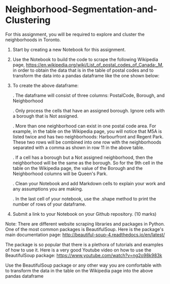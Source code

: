 # Neighborhood-Segmentation-and-Clustering
For this assignment, you will be required to explore and cluster the neighborhoods in Toronto.

1. Start by creating a new Notebook for this assignment.
2. Use the Notebook to build the code to scrape the following Wikipedia page, https://en.wikipedia.org/wiki/List_of_postal_codes_of_Canada:_M, in order to obtain the data that is in the table of postal codes and to transform the data into a pandas dataframe like the one shown below:

3. To create the above dataframe:

    . The dataframe will consist of three columns: PostalCode, Borough, and Neighborhood
    
    . Only process the cells that have an assigned borough. Ignore cells with a borough that is Not assigned.
    
    . More than one neighborhood can exist in one postal code area. For example, in the table on the Wikipedia page, you will           notice that M5A is listed twice and has two neighborhoods: Harbourfront and Regent Park. These two rows will be combined into one row with the neighborhoods separated with a comma as shown in row 11 in the above table.
    
    . If a cell has a borough but a Not assigned neighborhood, then the neighborhood will be the same as the borough. So for the 9th cell in the table on the Wikipedia page, the value of the Borough and the Neighborhood columns will be Queen's Park.
    
    . Clean your Notebook and add Markdown cells to explain your work and any assumptions you are making.
    
    . In the last cell of your notebook, use the .shape method to print the number of rows of your dataframe.

4. Submit a link to your Notebook on your Github repository. (10 marks)

Note: There are different website scraping libraries and packages in Python. One of the most common packages is BeautifulSoup. Here is the package's main documentation page: http://beautiful-soup-4.readthedocs.io/en/latest/

The package is so popular that there is a plethora of tutorials and examples of how to use it. Here is a very good Youtube video on how to use the BeautifulSoup package: https://www.youtube.com/watch?v=ng2o98k983k

Use the BeautifulSoup package or any other way you are comfortable with to transform the data in the table on the Wikipedia page into the above pandas dataframe
